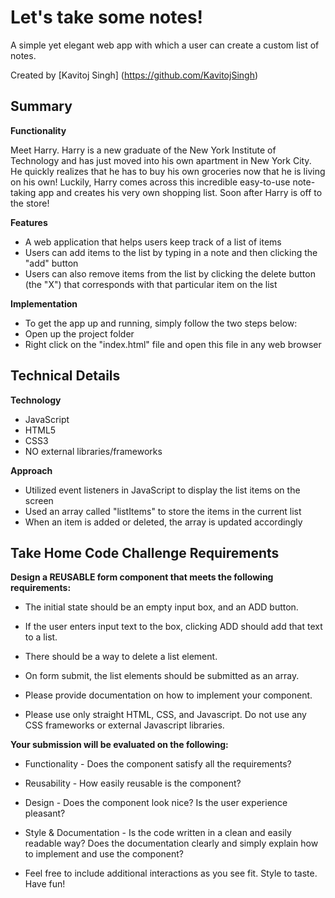# Let's take some notes!

A simple yet elegant web app with which a user can create a custom list of notes.

Created by [Kavitoj Singh] (https://github.com/KavitojSingh)

## Summary

**Functionality**

Meet Harry. Harry is a new graduate of the New York Institute of Technology and has just moved into his own apartment in New York City. He quickly realizes that he has to buy his own groceries now that he is living on his own! Luckily, Harry comes across this incredible easy-to-use note-taking app and creates his very own shopping list. Soon after Harry is off to the store!

**Features**
* A web application that helps users keep track of a list of items
* Users can add items to the list by typing in a note and then clicking the "add" button
* Users can also remove items from the list by clicking the delete button (the "X") that corresponds with that particular item on the list

**Implementation**
* To get the app up and running, simply follow the two steps below:
* Open up the project folder
* Right click on the "index.html" file and open this file in any web browser

## Technical Details

**Technology**
* JavaScript
* HTML5
* CSS3
* NO external libraries/frameworks

**Approach**
* Utilized event listeners in JavaScript to display the list items on the screen
* Used an array called "listItems" to store the items in the current list
* When an item is added or deleted, the array is updated accordingly



## Take Home Code Challenge Requirements

**Design a REUSABLE form component that meets the following requirements:**

* The initial state should be an empty input box, and an ADD button.
* If the user enters input text to the box, clicking ADD should add that text to a list.
* There should be a way to delete a list element.
* On form submit, the list elements should be submitted as an array.
* Please provide documentation on how to implement your component.

* Please use only straight HTML, CSS, and Javascript. Do not use any CSS frameworks or external Javascript libraries.

**Your submission will be evaluated on the following:**
* Functionality - Does the component satisfy all the requirements?
* Reusability - How easily reusable is the component?
* Design - Does the component look nice? Is the user experience pleasant?
* Style & Documentation - Is the code written in a clean and easily readable way? Does the documentation clearly and simply explain how to implement and use the component?

* Feel free to include additional interactions as you see fit. Style to taste. Have fun!
